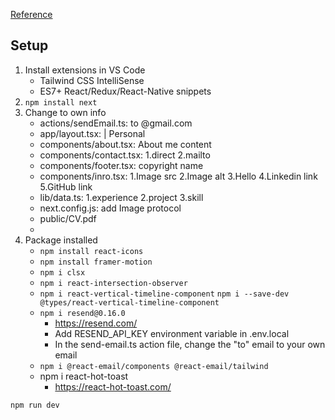 [Reference](https://youtu.be/sUKptmUVIBM)

## Setup
1. Install extensions in VS Code
    - Tailwind CSS IntelliSense
    - ES7+ React/Redux/React-Native snippets
2. `npm install next`
3. Change to own info
    - actions/sendEmail.ts: to @gmail.com
    - app/layout.tsx: | Personal
    - components/about.tsx: About me content
    - components/contact.tsx: 1.direct 2.mailto
    - components/footer.tsx: copyright name
    - components/inro.tsx: 1.Image src 2.Image alt 3.Hello 4.Linkedin link 5.GitHub link
    - lib/data.ts: 1.experience 2.project 3.skill
    - next.config.js: add Image protocol
    - public/CV.pdf
    - 
5. Package installed
   - `npm install react-icons`
   - `npm install framer-motion`
   - `npm i clsx`
   - `npm i react-intersection-observer`
   - `npm i react-vertical-timeline-component` `npm i --save-dev @types/react-vertical-timeline-component`
   - `npm i resend@0.16.0`
        - https://resend.com/
        - Add RESEND_API_KEY environment variable in .env.local
        - In the send-email.ts action file, change the "to" email to your own email
   - `npm i @react-email/components @react-email/tailwind`
   - npm i react-hot-toast
        - https://react-hot-toast.com/

`npm run dev`